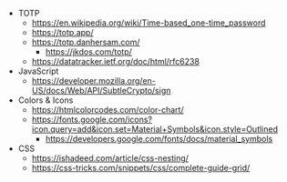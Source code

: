 - TOTP
  - https://en.wikipedia.org/wiki/Time-based_one-time_password
  - https://totp.app/
  - https://totp.danhersam.com/
    - https://jkdos.com/totp/
  - https://datatracker.ietf.org/doc/html/rfc6238
- JavaScript
  - https://developer.mozilla.org/en-US/docs/Web/API/SubtleCrypto/sign
- Colors & Icons
  - https://htmlcolorcodes.com/color-chart/
  - https://fonts.google.com/icons?icon.query=add&icon.set=Material+Symbols&icon.style=Outlined
    - https://developers.google.com/fonts/docs/material_symbols
- CSS
  - https://ishadeed.com/article/css-nesting/
  - https://css-tricks.com/snippets/css/complete-guide-grid/
